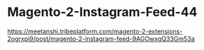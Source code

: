 # Magento-2-Instagram-Feed-44
https://meetanshi.tribeplatform.com/magento-2-extensions-2ogrxpi9/post/magento-2-instagram-feed-9AGOwxgQ33Gm53a
